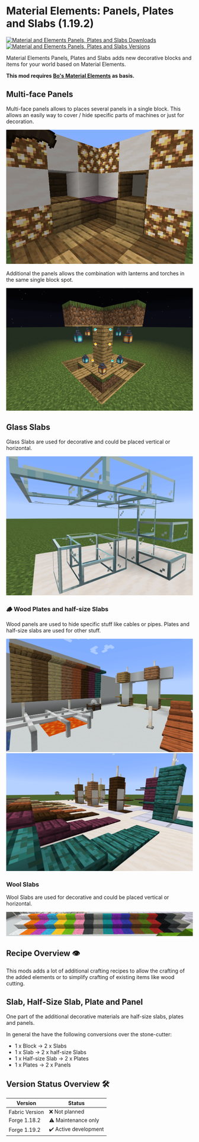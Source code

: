 # Material Elements: Panels, Plates and Slabs (1.19.2)

[![Material and Elements Panels, Plates and Slabs Downloads](http://cf.way2muchnoise.eu/full_775901_downloads.svg)](https://www.curseforge.com/minecraft/mc-mods/material-elements-panels-plates-and-slabs)
[![Material and Elements Panels, Plates and Slabs Versions](http://cf.way2muchnoise.eu/versions/Minecraft_775901_all.svg)](https://www.curseforge.com/minecraft/mc-mods/material-elements-panels-plates-and-slabs)

Material Elements Panels, Plates and Slabs adds new decorative blocks and items for your world based on Material Elements.

**This mod requires [Bo's Material Elements][material-elements] as basis.**

## Multi-face Panels

Multi-face panels allows to places several panels in a single block.
This allows an easily way to cover / hide specific parts of machines or just for decoration.

![Panel][panel]

Additional the panels allows the combination with lanterns and torches in the same single block spot.

![Panel Light][panel_light]

## Glass Slabs

Glass Slabs are used for decorative and could be placed vertical or horizontal.

![Glass Slab][glass_slab]

### 🪵 Wood Plates and half-size Slabs

Wood panels are used to hide specific stuff like cables or pipes.
Plates and half-size slabs are used for other stuff.

![Panel Plates Slap 01][panel_plates_slap_01]
![Panel Plates Slap 02][panel_plates_slap_02]

### Wool Slabs

Wool Slabs are used for decorative and could be placed vertical or horizontal.

![Wool Slab][wool_slab]

## Recipe Overview 👁️

This mods adds a lot of additional crafting recipes to allow the crafting of the added elements or to simplify crafting of existing items like wood cutting.

## Slab, Half-Size Slab, Plate and Panel

One part of the additional decorative materials are half-size slabs, plates and panels.

In general the have the following conversions over the stone-cutter:

- 1 x Block -> 2 x Slabs
- 1 x Slab -> 2 x half-size Slabs
- 1 x Half-size Slab -> 2 x Plates
- 1 x Plates -> 2 x Panels

## Version Status Overview 🛠️

| Version        | Status                |
| -------------- | --------------------- |
| Fabric Version | ❌ Not planned        |
| Forge 1.18.2   | ⚠️ Maintenance only   |
| Forge 1.19.2   | ✔️ Active development |

[material-elements]: https://www.curseforge.com/minecraft/mc-mods/material-elements
[panel]: examples/screenshots/panel.png
[panel_light]: examples/screenshots/panel_light.png
[panel_plates_slap_01]: examples/screenshots/panel_plates_slaps.png
[panel_plates_slap_02]: examples/screenshots/panel_plates_slaps_02.png
[glass_slab]: examples/screenshots/glass_slab.png
[wool_slab]: examples/screenshots/wool_slab.png
